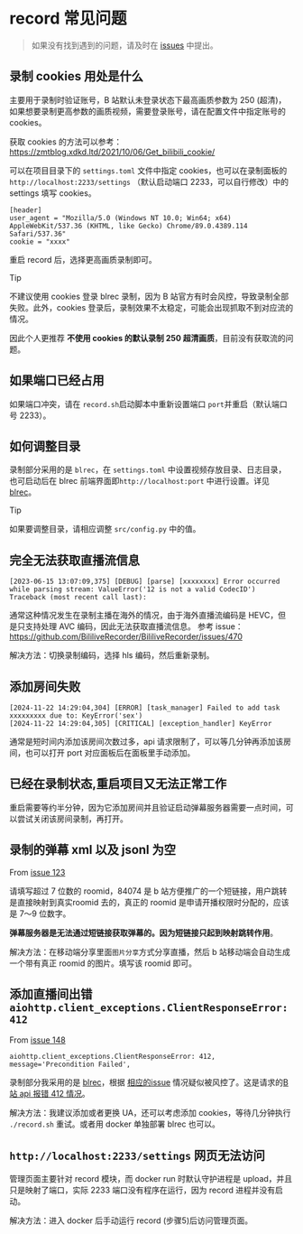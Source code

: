 # record 常见问题

> 如果没有找到遇到的问题，请及时在 [issues](https://github.com/timerring/bilive/issues/new/choose) 中提出。

## 录制 cookies 用处是什么

主要用于录制时验证账号，B 站默认未登录状态下最高画质参数为 250 (超清)，如果想要录制更高参数的画质视频，需要登录账号，请在配置文件中指定账号的 cookies。 

获取 cookies 的方法可以参考：https://zmtblog.xdkd.ltd/2021/10/06/Get_bilibili_cookie/

可以在项目目录下的 `settings.toml` 文件中指定 cookies，也可以在录制面板的 `http://localhost:2233/settings` （默认启动端口 2233，可以自行修改）中的 settings 填写 cookies。
```
[header]
user_agent = "Mozilla/5.0 (Windows NT 10.0; Win64; x64) AppleWebKit/537.36 (KHTML, like Gecko) Chrome/89.0.4389.114 Safari/537.36"
cookie = "xxxx"
```

重启 record 后，选择更高画质录制即可。

> [!TIP]
> 不建议使用 cookies 登录 blrec 录制，因为 B 站官方有时会风控，导致录制全部失败。此外，cookies 登录后，录制效果不太稳定，可能会出现抓取不到对应流的情况。
> 
> 因此个人更推荐 **不使用 cookies 的默认录制 250 超清画质**，目前没有获取流的问题。

## 如果端口已经占用
如果端口冲突，请在 `record.sh`启动脚本中重新设置端口 `port`并重启（默认端口号 2233）。

## 如何调整目录
录制部分采用的是 `blrec`，在 `settings.toml` 中设置视频存放目录、日志目录，也可启动后在 blrec 前端界面即`http://localhost:port` 中进行设置。详见 [blrec](https://github.com/acgnhiki/blrec)。

> [!TIP]
> 如果要调整目录，请相应调整 `src/config.py` 中的值。

## 完全无法获取直播流信息

```
[2023-06-15 13:07:09,375] [DEBUG] [parse] [xxxxxxxx] Error occurred while parsing stream: ValueError('12 is not a valid CodecID')
Traceback (most recent call last):
```

通常这种情况发生在录制主播在海外的情况，由于海外直播流编码是 HEVC，但是只支持处理 AVC 编码，因此无法获取直播流信息。
参考 issue：https://github.com/BililiveRecorder/BililiveRecorder/issues/470

解决方法：切换录制编码，选择 hls 编码，然后重新录制。

## 添加房间失败

```
[2024-11-22 14:29:04,304] [ERROR] [task_manager] Failed to add task xxxxxxxxx due to: KeyError('sex')
[2024-11-22 14:29:04,305] [CRITICAL] [exception_handler] KeyError
```

通常是短时间内添加该房间次数过多，api 请求限制了，可以等几分钟再添加该房间，也可以打开 port 对应面板后在面板里手动添加。

## 已经在录制状态,重启项目又无法正常工作

重启需要等约半分钟，因为它添加房间并且验证启动弹幕服务器需要一点时间，可以尝试关闭该房间录制，再打开。

## 录制的弹幕 xml 以及 jsonl 为空

From [issue 123](https://github.com/timerring/bilive/issues/123)

请填写超过 7 位数的 roomid，84074 是 b 站方便推广的一个短链接，用户跳转是直接映射到真实roomid 去的，真正的 roomid 是申请开播权限时分配的，应该是 7～9 位数字。

**弹幕服务器是无法通过短链接获取弹幕的。因为短链接只起到映射跳转作用**。

解决方法：在移动端分享里面`图片分享`方式分享直播，然后 b 站移动端会自动生成一个带有真正 roomid 的图片。填写该 roomid 即可。

## 添加直播间出错 `aiohttp.client_exceptions.ClientResponseError: 412 `

From [issue 148](https://github.com/timerring/bilive/issues/148)

```
aiohttp.client_exceptions.ClientResponseError: 412, message='Precondition Failed',
```

录制部分我采用的是 [blrec](https://github.com/acgnhiki/blrec)，根据 [相应的issue](https://github.com/acgnhiki/blrec/pull/264) 情况疑似被风控了。这是请求的[B站 api 报错 412 情况](https://github.com/SocialSisterYi/bilibili-API-collect/issues/872)。

解决方法：我建议添加或者更换 UA，还可以考虑添加 cookies，等待几分钟执行 `./record.sh` 重试。或者用 docker 单独部署 blrec 也可以。

## `http://localhost:2233/settings` 网页无法访问

管理页面主要针对 record 模块，而 docker run 时默认守护进程是 upload，并且只是映射了端口，实际 2233 端口没有程序在运行，因为 record 进程并没有启动。

解决方法：进入 docker 后手动运行 record (步骤5)后访问管理页面。